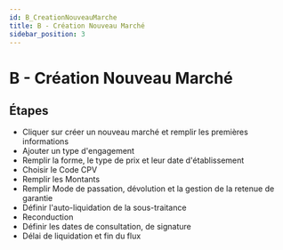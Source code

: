```yaml
---
id: B_CreationNouveauMarche
title: B - Création Nouveau Marché
sidebar_position: 3
---
```


# B - Création Nouveau Marché

## Étapes

* Cliquer sur créer un nouveau marché et remplir les premières informations
* Ajouter un type d'engagement
* Remplir la forme, le type de prix et leur date d'établissement
* Choisir le Code CPV
* Remplir les Montants
* Remplir Mode de passation, dévolution et la gestion de la retenue de garantie
* Définir l'auto-liquidation de la sous-traitance
* Reconduction
* Définir les dates de consultation, de signature
* Délai de liquidation et fin du flux 